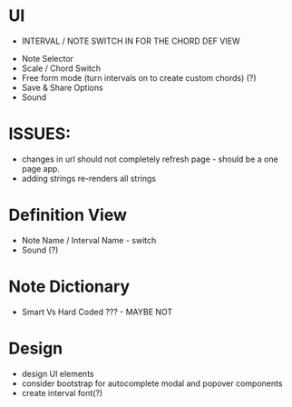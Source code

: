 # UI
* INTERVAL / NOTE SWITCH IN FOR THE CHORD DEF VIEW
- Note Selector
- Scale / Chord Switch
- Free form mode (turn intervals on to create custom chords) (?)
- Save & Share Options
- Sound


# ISSUES:
- changes in url should not completely refresh page - should be a one page app.
- adding strings re-renders all strings
 

# Definition View
- Note Name / Interval Name  - switch
- Sound (?)

# Note Dictionary
- Smart Vs Hard Coded ??? - MAYBE NOT

# Design

- design UI elements
- consider bootstrap for autocomplete modal and popover components
- create interval font(?)